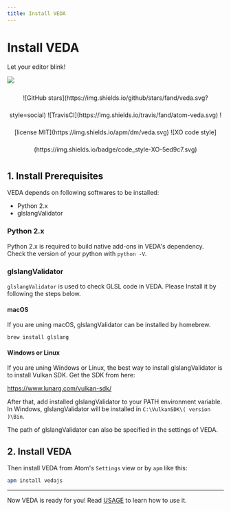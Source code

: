 ```yaml
---
title: Install VEDA
---
```

# Install VEDA

Let your editor blink!

![](https://user-images.githubusercontent.com/1403842/28673275-1d42b062-731d-11e7-92b0-bde5ca1f1cae.gif)

<div align="center" style="line-height: 40px;">![GitHub stars](https://img.shields.io/github/stars/fand/veda.svg?style=social)
![TravisCI](https://img.shields.io/travis/fand/atom-veda.svg) ![license MIT](https://img.shields.io/apm/dm/veda.svg) ![XO code style](https://img.shields.io/badge/code_style-XO-5ed9c7.svg)
</div>



## 1. Install Prerequisites

VEDA depends on following softwares to be installed:

- Python 2.x
- glslangValidator


### Python 2.x

Python 2.x is required to build native add-ons in VEDA's dependency.
Check the version of your python with `python -V`.


### glslangValidator

`glslangValidator` is used to check GLSL code in VEDA.
Please Install it by following the steps below.


#### macOS

If you are uning macOS, glslangValidator can be installed by homebrew.

`brew install glslang`


#### Windows or Linux

If you are uning Windows or Linux, the best way to install glslangValidator is to install Vulkan SDK.
Get the SDK from here:

https://www.lunarg.com/vulkan-sdk/

After that, add installed glslangValidator to your PATH environment variable.
In Windows, glslangValidator will be installed in `C:\VulkanSDK\( version )\Bin`.

The path of glslangValidator can also be specified in the settings of VEDA.  


## 2. Install VEDA

Then install VEDA from Atom's `Settings` view or by `apm` like this:

```bash
apm install vedajs
```

---

Now VEDA is ready for you!
Read [USAGE](/usage) to learn how to use it.
